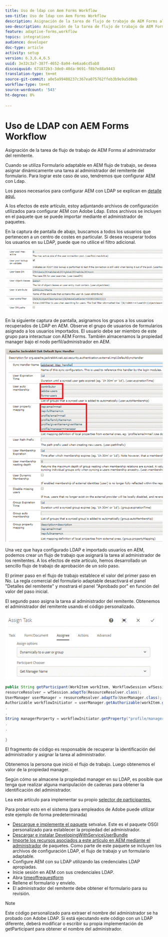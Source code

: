 ```yaml
---
title: Uso de ldap con Aem Forms Workflow
seo-title: Uso de ldap con Aem Forms Workflow
description: Asignación de la tarea de flujo de trabajo de AEM Forms al administrador del remitente
seo-description: Asignación de la tarea de flujo de trabajo de AEM Forms al administrador del remitente
feature: adaptive-forms,workflow
topics: integrations
audience: developer
doc-type: article
activity: setup
version: 6.3,6.4,6.5
uuid: 3e32c3a7-387f-4652-8a94-4e6aa6cd5ab8
discoiquuid: 671872b3-3de0-40da-9691-f8b7e88a9443
translation-type: tm+mt
source-git-commit: a0e5a99408237c367ea075762ffeb3b9e9a5d8eb
workflow-type: tm+mt
source-wordcount: '543'
ht-degree: 0%

---
```



# Uso de LDAP con AEM Forms Workflow

Asignación de la tarea de flujo de trabajo de AEM Forms al administrador del remitente.

Cuando se utiliza Formulario adaptable en AEM flujo de trabajo, se desea asignar dinámicamente una tarea al administrador del remitente del formulario. Para lograr este caso de uso, tendremos que configurar AEM con Ldap.

Los pasos necesarios para configurar AEM con LDAP se explican en [detalle aquí.](https://helpx.adobe.com/experience-manager/6-5/sites/administering/using/ldap-config.html)

A los efectos de este artículo, estoy adjuntando archivos de configuración utilizados para configurar AEM con Adobe Ldap. Estos archivos se incluyen en el paquete que se puede importar mediante el administrador de paquetes.

En la captura de pantalla de abajo, buscamos a todos los usuarios que pertenecen a un centro de costes en particular. Si desea recuperar todos los usuarios en su LDAP, puede que no utilice el filtro adicional.

![Configuración LDAP](assets/costcenterldap.gif)

En la siguiente captura de pantalla, asignamos los grupos a los usuarios recuperados de LDAP en AEM. Observe el grupo de usuarios de formularios asignado a los usuarios importados. El usuario debe ser miembro de este grupo para interactuar con AEM Forms. También almacenamos la propiedad manager bajo el nodo perfil/administrador en AEM.

![Synchandler](assets/synchandler.gif)

Una vez que haya configurado LDAP e importado usuarios en AEM, podemos crear un flujo de trabajo que asignará la tarea al administrador de los remitentes. A los efectos de este artículo, hemos desarrollado un sencillo flujo de trabajo de aprobación de un solo paso.

El primer paso en el flujo de trabajo establece el valor del primer paso en No. La regla comercial del formulario adaptable desactivará el panel &quot;Detalles del remitente&quot; y mostrará el panel &quot;Aprobado por&quot; en función del valor del paso inicial.

El segundo paso asigna la tarea al administrador del remitente. Obtenemos el administrador del remitente usando el código personalizado.

![Asignar tarea](assets/assigntask.gif)

```java
public String getParticipant(WorkItem workItem, WorkflowSession wfSession, MetaDataMap arg2) throws WorkflowException{
resourceResolver = wfSession.adaptTo(ResourceResolver.class);
UserManager userManager = resourceResolver.adaptTo(UserManager.class);
Authorizable workflowInitiator = userManager.getAuthorizable(workItem.getWorkflow().getInitiator());
.
.
String managerPorperty = workflowInitiator.getProperty("profile/manager")[0].getString();
.
.

}
```

El fragmento de código es responsable de recuperar la identificación del administrador y asignar la tarea al administrador.

Obtenemos la persona que inició el flujo de trabajo. Luego obtenemos el valor de la propiedad manager.

Según cómo se almacene la propiedad manager en su LDAP, es posible que tenga que realizar alguna manipulación de cadenas para obtener la identificación del administrador.

Lea este artículo para implementar su propio [ selector de participantes.](https://helpx.adobe.com/experience-manager/using/dynamic-steps.html)

Para probar esto en el sistema (para empleados de Adobe puede utilizar este ejemplo de forma predeterminada)

* [Descargue e implemente el paquete](/help/forms/assets/common-osgi-bundles/SetValueApp.core-1.0-SNAPSHOT.jar) setvalue. Este es el paquete OSGI personalizado para establecer la propiedad del administrador.
* [Descargar e instalar DevelopingWithServiceUserBundle](/help/forms/assets/common-osgi-bundles/DevelopingWithServiceUser.jar)
* [Importe los recursos asociados a este artículo en AEM mediante el administrador](assets/aem-forms-ldap.zip) de paquetes. Como parte de este paquete se incluyen los archivos de configuración LDAP, el flujo de trabajo y un formulario adaptable.
* Configure AEM con su LDAP utilizando las credenciales LDAP apropiadas.
* Inicie sesión en AEM con sus credenciales LDAP.
* Abra [timeoffrequestform](http://localhost:4502/content/dam/formsanddocuments/helpx/timeoffrequestform/jcr:content?wcmmode=disabled)
* Rellene el formulario y envíelo.
* El administrador del remitente debe obtener el formulario para su revisión.

>[!NOTE]
>
>Este código personalizado para extraer el nombre del administrador se ha probado con Adobe LDAP. Si está ejecutando este código con un LDAP diferente, deberá modificar o escribir su propia implementación de getParticipant para obtener el nombre del administrador.
